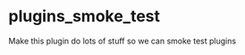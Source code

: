 plugins_smoke_test
==================

Make this plugin do lots of stuff so we can smoke test plugins
